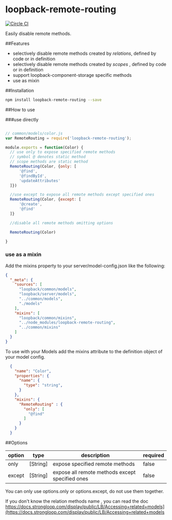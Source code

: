 # loopback-remote-routing
[![Circle CI](https://circleci.com/gh/Neil-UWA/loopback-remote-routing/tree/master.svg?style=svg)](https://circleci.com/gh/Neil-UWA/loopback-remote-routing/tree/master)

Easily disable remote methods.

##Features

- selectively disable remote methods created by *relations*, defined by code or in definition
- selectively disable remote methods created by *scopes* , defined by code or in definition
- support loopback-component-storage specific methods
- use as mixin

##Installation

```bash
npm install loopback-remote-routing --save
```

##How to use

###use directly

```js

// common/models/color.js
var RemoteRouting = require('loopback-remote-routing');

module.exports = function(Color) {
  // use only to expose specified remote methods
  // symbol @ denotes static method
  // scope methods are static method
  RemoteRouting(Color, {only: [
      '@find',
      '@findById',
      'updateAttributes'
  ]})

  //use except to expose all remote methods except specified ones
  RemoteRouting(Color, {except: [
      '@create',
      '@find'
  ]}

  //disable all remote methods omitting options

  RemoteRouting(Color)

}

```

### use as a mixin

Add the mixins property to your server/model-config.json like the following:

```json
{
  "_meta": {
    "sources": [
      "loopback/common/models",
      "loopback/server/models",
      "../common/models",
      "./models"
    ],
    "mixins": [
      "loopback/common/mixins",
      "../node_modules/loopback-remote-routing",
      "../common/mixins"
    ]
  }
}

```

To use with your Models add the mixins attribute to the definition object of your model config.

```json
  {
    "name": "Color",
    "properties": {
      "name": {
        "type": "string",
      }
    },
    "mixins": {
      "RemoteRouting" : {
        "only": [
          "@find"
        ]
      }
    }
  }
```

##Options

| option | type | description | required |
| ------ | ---- | ----------- | -------- |
|only| [String] | expose specified remote methods | false |
|except| [String] |  expose all remote methods except specified ones | false |

You can only use options.only or options.except, do not use them together.

If you don't know the relation methods name , you can read the doc https://docs.strongloop.com/display/public/LB/Accessing+related+models](https://docs.strongloop.com/display/public/LB/Accessing+related+models
